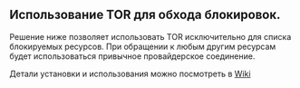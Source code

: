 ## Использование TOR для обхода блокировок.
Решение ниже позволяет использовать TOR исключительно для списка блокируемых ресурсов. При обращении к любым другим ресурсам будет использоваться привычное провайдерское соединение.

Детали установки и использования можно посмотреть в [Wiki](https://github.com/blackcofee/rublock-tor/wiki)
